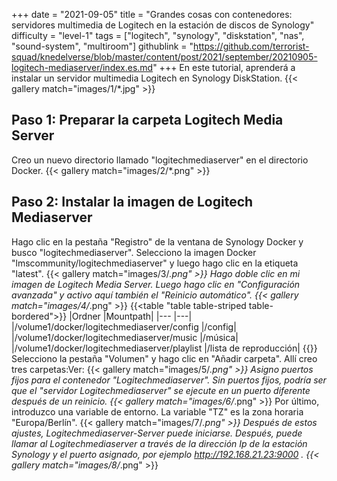 +++
date = "2021-09-05"
title = "Grandes cosas con contenedores: servidores multimedia de Logitech en la estación de discos de Synology"
difficulty = "level-1"
tags = ["logitech", "synology", "diskstation", "nas", "sound-system", "multiroom"]
githublink = "https://github.com/terrorist-squad/knedelverse/blob/master/content/post/2021/september/20210905-logitech-mediaserver/index.es.md"
+++
En este tutorial, aprenderá a instalar un servidor multimedia Logitech en Synology DiskStation.
{{< gallery match="images/1/*.jpg" >}}

## Paso 1: Preparar la carpeta Logitech Media Server
Creo un nuevo directorio llamado "logitechmediaserver" en el directorio Docker.
{{< gallery match="images/2/*.png" >}}

## Paso 2: Instalar la imagen de Logitech Mediaserver
Hago clic en la pestaña "Registro" de la ventana de Synology Docker y busco "logitechmediaserver". Selecciono la imagen Docker "lmscommunity/logitechmediaserver" y luego hago clic en la etiqueta "latest".
{{< gallery match="images/3/*.png" >}}
Hago doble clic en mi imagen de Logitech Media Server. Luego hago clic en "Configuración avanzada" y activo aquí también el "Reinicio automático".
{{< gallery match="images/4/*.png" >}}
{{<table "table table-striped table-bordered">}}
|Ordner |Mountpath|
|--- |---|
|/volume1/docker/logitechmediaserver/config |/config|
|/volume1/docker/logitechmediaserver/music |/música|
|/volume1/docker/logitechmediaserver/playlist |/lista de reproducción|
{{</table>}}
Selecciono la pestaña "Volumen" y hago clic en "Añadir carpeta". Allí creo tres carpetas:Ver:
{{< gallery match="images/5/*.png" >}}
Asigno puertos fijos para el contenedor "Logitechmediaserver". Sin puertos fijos, podría ser que el "servidor Logitechmediaserver" se ejecute en un puerto diferente después de un reinicio.
{{< gallery match="images/6/*.png" >}}
Por último, introduzco una variable de entorno. La variable "TZ" es la zona horaria "Europa/Berlín".
{{< gallery match="images/7/*.png" >}}
Después de estos ajustes, Logitechmediaserver-Server puede iniciarse. Después, puede llamar al Logitechmediaserver a través de la dirección Ip de la estación Synology y el puerto asignado, por ejemplo http://192.168.21.23:9000 .
{{< gallery match="images/8/*.png" >}}

